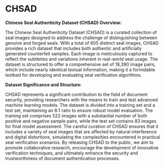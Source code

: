 # CHSAD
**Chinese Seal Authenticity Dataset (CHSAD) Overview:**

The Chinese Seal Authenticity Dataset (CHSAD) is a curated collection of seal images designed to address the challenge of distinguishing between genuine and forged seals. With a total of 605 distinct seal images, CHSAD provides a rich dataset that includes both authentic and artificially generated counterfeit samples. Each image is meticulously captured to reflect the subtleties and variations inherent in real-world seal usage. The dataset is structured to offer a comprehensive set of 18,390 image pairs, which include nearly identical textual information, making it a formidable testbed for developing and evaluating seal verification algorithms.

**Dataset Significance and Structure:**

CHSAD represents a significant contribution to the field of document security, providing researchers with the means to train and test advanced machine learning models. The dataset is divided into a training set and a test set, maintaining an 8:1 ratio to ensure robust model evaluation. The training set comprises 522 images with a substantial number of both positive and negative sample pairs, while the test set contains 83 images for final model assessment. The careful curation of CHSAD ensures that it includes a variety of seal images that are affected by natural interference and digital distortions, simulating the complexities encountered in practical seal verification scenarios. By releasing CHSAD to the public, we aim to promote collaborative research, encourage the development of innovative verification techniques, and ultimately enhance the security and trustworthiness of document authentication processes.

